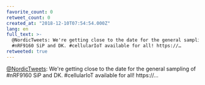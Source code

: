 ```yaml
---
favorite_count: 0
retweet_count: 0
created_at: "2018-12-10T07:54:54.000Z"
lang: en
full_text: >-
  @NordicTweets: We're getting close to the date for the general sampling of
  #nRF9160 SiP and DK. #cellularIoT available for all! https://…
retweeted: true
---
```


[@NordicTweets](https://twitter.com/NordicTweets): We're getting close to the
date for the general sampling of #nRF9160 SiP and DK. #cellularIoT available for
all! https://…
